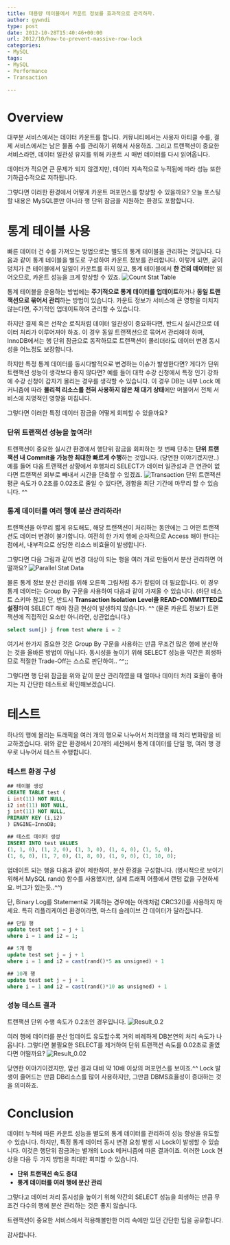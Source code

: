 ```yaml
---
title: 대용량 테이블에서 카운트 정보를 효과적으로 관리하자.
author: gywndi
type: post
date: 2012-10-28T15:40:46+00:00
url: 2012/10/how-to-prevent-massive-row-lock
categories:
- MySQL
tags:
- MySQL
- Performance
- Transaction

---
```

# Overview

대부분 서비스에서는 데이터 카운트를 합니다. 커뮤니티에서는 사용자 아티클 수를, 결제 서비스에서는 남은 물폼 수를 관리하기 위해서 사용하죠. 그리고 트랜잭션이 중요한 서비스라면, 데이터 일관성 유지를 위해 카운트 시 매번 데이터를 다시 읽어옵니다.

데이터가 적으면 큰 문제가 되지 않겠지만, 데이터 지속적으로 누적됨에 따라 성능 또한 기하급수적으로 저하됩니다.

그렇다면 이러한 환경에서 어떻게 카운트 퍼포먼스를 향상할 수 있을까요? 오늘 포스팅할 내용은 MySQL뿐만 아니라 행 단위 잠금을 지원하는 환경도 포함합니다.


# 통계 테이블 사용
빠른 데이터 건 수를 가져오는 방법으로는 별도의 통계 테이블을 관리하는 것입니다. 다음과 같이 통계 테이블을 별도로 구성하여 카운트 정보를 관리합니다.
이렇게 되면, 굳이 덩치가 큰 테이블에서 일일이 카운트를 하지 않고, 통계 테이블에서 **한 건의 데이터**만 읽어오므로, 카운트 성능을 크게 향상할 수 있죠.
![Count Stat Table](/img/2012/10/Count-Stat-Table.png)

통계 테이블을 운용하는 방법에는 **주기적으로 통계 데이터를 업데이트**하거나 **동일 트랜잭션으로 묶어서 관리**하는 방법이 있습니다.
카운트 정보가 서비스에 큰 영향을 미치지 않는다면, 주기적인 업데이트하여 관리할 수 있습니다.

하지만 결제 혹은 선착순 로직처럼 데이터 일관성이 중요하다면, 반드시 실시간으로 데이터 처리가 이루어져야 하죠. 이 경우 동일 트랜잭션으로 묶어서 관리해야 하며, InnoDB에서는 행 단위 잠금으로 동작하므로 트랜잭션이 몰리더라도 데이터 변경 동시성을 어느정도 보장합니다.

하지만 특정 통계 데이터를 동시다발적으로 변경하는 이슈가 발생한다면? 게다가 단위 트랜잭션 성능이 생각보다 좋지 않다면? 예를 들어 대학 수강 신청에서 특정 인기 강좌에 수강 신청이 갑자기 몰리는 경우를 생각할 수 있습니다. 이 경우 DB는 내부 Lock 메커니즘에 따라 **물리적 리소스를 전혀 사용하지 않은 채 대기 상태**에만 머물어서 전체 서비스에 치명적인 영향을 미칩니다.

그렇다면 이러한 특정 데이터 잠금을 어떻게 회피할 수 있을까요?

### 단위 트랜잭션 성능을 높여라!
트랜잭션이 중요한 실시간 환경에서 행단위 잠금을 회피하는 첫 번째 단추는 **단위 트랜잭션 내 Commit을 가능한 최대한 빠르게 수행**하는 것입니다. (당연한 이야기겠지만..) 예를 들어 다음 트랜잭션 상황에서  후행처리 SELECT가 데이터 일관성과 큰 연관이 없다면 트랜잭션 외부로 빼내서 시간을 단축할 수 있겠죠.
![Transaction](/img/2012/10/Transaction.png)
단위 트랜잭션 평균 속도가 0.2초를 0.02초로 줄일 수 있다면, 경합을 최단 기간에 마무리 할 수 있습니다. ^^

### 통계 데이터를 여러 행에 분산 관리하라!
트랜잭션을 아무리 짧게 유도해도, 해당 트랜잭션이 처리하는 동안에는 그 어떤 트랜잭션도 데이터 변경이 불가합니다. 여전히 한 가지 행에 순차적으로 Access 해야 한다는 점에서, 내부적으로 상당한 리소스 비효율이 발생합니다.

그렇다면 다음 그림과 같이 변경 대상이 되는 행을 여러 개로 만들어서 분산 관리하면 어떨까요?
![Parallel Stat Data](/img/2012/10/Parallel-Stat-Data.png)

물론 통계 정보 분산 관리를 위해 오른쪽 그림처럼 추가 칼럼이 더 필요합니다. 이 경우 통계 데이터는 Group By 구문을 사용하여 다음과 같이 가져올 수 있습니다. (하단 테스트 스키마 참고)
단, 반드시 **Transaction Isolation Level을 READ-COMMITTED로 설정**하여 SELECT 해야 잠금 현상이 발생하지 않습니다. ^^ (물론 카운트 정보가 트랜잭션에 직접적인 요소만 아니라면, 상관없습니다.)

```sql
select sum(j) j from test where i = 2
```

여기서 한가지 중요한 것은  Group By 구문을 사용하는 만큼 무조건 많은 행에 분산하는 것을 올바른 방법이 아닙니다. 동시성을 높이기 위해 SELECT 성능을 약간은 희생하므로 적절한 Trade-Off는 스스로 판단하여.. ^^;;

그렇다면 행 단위 잠금을 위와 같이 분산 관리하였을 때 얼마나 데이터 처리 효율이 좋아지는 지 간단한 테스트로 확인해보겠습니다.

#  테스트

하나의 행에 몰리는 트래픽을 여러 개의 행으로 나누어서 처리했을 때 처리 변화량을 비교하겠습니다. 위와 같은 환경에서 20개의 세션에서 통계 데이터를 단일 행, 여러 행 경우로 나누어서 테스트 수행합니다.

### 테스트 환경 구성

```sql
## 테이블 생성
CREATE TABLE test (
i int(11) NOT NULL,
i2 int(11) NOT NULL,
j int(11) NOT NULL,
PRIMARY KEY (i,i2)
) ENGINE=InnoDB;

## 테스트 데이터 생성
INSERT INTO test VALUES
(1, 1, 0), (1, 2, 0), (1, 3, 0), (1, 4, 0), (1, 5, 0),
(1, 6, 0), (1, 7, 0), (1, 8, 0), (1, 9, 0), (1, 10, 0);
```

업데이트 되는 행을 다음과 같이 제한하여, 분산 환경을 구성합니다. (명시적으로 보이기 위해서 MySQL rand() 함수를 사용했지만, 실제 트래픽 어플에서 랜덤 값을 구현하세요. 버그가 있는듯..^^)

단, Binary Log를 Statement로 기록하는 경우에는 아래처럼 CRC32()를 사용하지 마세요. 특히 리플리케이션 환경이라면, 마스터 슬레이브 간 데이터가 달라집니다.


```sql
## 단일 행
update test set j = j + 1
where i = 1 and i2 = 1;

## 5개 행
update test set j = j + 1
where i = 1 and i2 = cast(rand()*5 as unsigned) + 1

## 10개 행
update test set j = j + 1
where i = 1 and i2 = cast(rand()*10 as unsigned) + 1
```

### 성능 테스트 결과
트랜잭션 단위 수행 속도가 0.2초인 경우입니다.
![Result_0.2](/img/2012/10/Result_0.2.png)

여러 행에 데이터를 분산 업데이트 유도할수록 거의 비례하게 DB본연의 처리 속도가 나옵니다. 그렇다면 불필요한 SELECT를 제거하여 단위 트랜잭션 속도를 0.02초로 줄였다면 어떨까요?
![Result_0.02](/img/2012/10/Result_0.02.png)

당연한 이야기이겠지만, 앞선 결과 대비 약 10배 이상의 퍼포먼스를 보이죠.^^ Lock 발생이 줄어드는 만큼 DB리소스를 많이 사용하지만, 그만큼 DBMS효율성이 증대하는 것을 의미하죠.

# Conclusion
데이터 누적에 따른 카운트 성능을 별도의 통계 데이터를 관리하여 성능 향상을 유도할 수 있습니다. 하지만, 특정 통계 데이터 동시 변경 요청 발생 시 Lock이 발생할 수 있습니다. 이것은 행단위 잠금과는 별개의 Lock 메커니즘에 따른 결과이죠.
이러한 Lock 현상을 다음 두 가지 방법을 최대한 회피할 수 있습니다.

  * **단위 트랜잭션 속도 증대**
  * **통계 데이터를 여러 행에 분산 관리**

그렇다고 데이터 처리 동시성을 높이기 위해 약간의 SELECT 성능을 희생하는 만큼 무조건 다수의 행에 분산 관리하는 것은 좋지 않습니다.

트랜잭션이 중요한 서비스에서 적용해볼만한 머리 속에만 있던 간단한 팁을 공유합니다.

감사합니다.